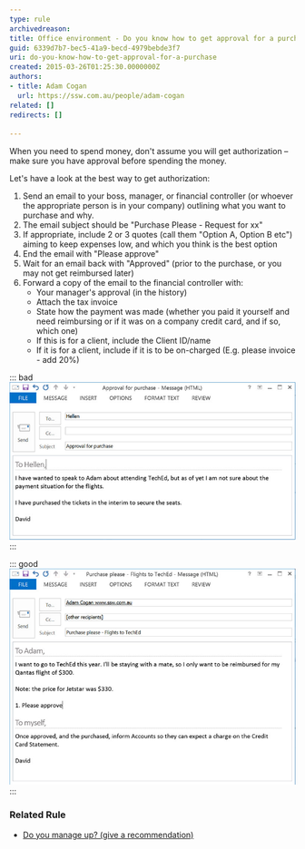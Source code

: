 ```yaml
---
type: rule
archivedreason: 
title: Office environment - Do you know how to get approval for a purchase?
guid: 6339d7b7-bec5-41a9-becd-4979bebde3f7
uri: do-you-know-how-to-get-approval-for-a-purchase
created: 2015-03-26T01:25:30.0000000Z
authors:
- title: Adam Cogan
  url: https://ssw.com.au/people/adam-cogan
related: []
redirects: []

---
```


When you need to spend money, don't assume you will get authorization – make sure you have approval before spending the money.

<!--endintro-->

Let's have a look at the best way to get authorization:

1. Send an email to your boss, manager, or financial controller (or whoever the appropriate person is in your company) outlining what you want to purchase and why.
2. The email subject should be "Purchase Please - Request for xx"
3. If appropriate, include 2 or 3 quotes (call them "Option A, Option B etc") aiming to keep expenses low, and which you think is the best option
4. End the email with "Please approve"
5. Wait for an email back with "Approved" (prior to the purchase, or you may not get reimbursed later)
6. Forward a copy of the email to the financial controller with:
    * Your manager's approval (in the history)
    * Attach the tax invoice
    * State how the payment was made (whether you paid it yourself and need reimbursing or if it was on a company credit card, and if so, which one)
    * If this is for a client, include the Client ID/name
    * If it is for a client, include if it is to be on-charged (E.g. please invoice - add 20%)

 

::: bad  
![Figure: Bad Example - this expense will not be reimbursed](purchase-please-bad-example.jpg)  
:::
 

::: good  
![Figure: Good Example - this expense will be reimbursed, if David gets a reply from Adam](purchase-please-good-example.jpg)  
:::

### Related Rule 




* [Do you manage up? (give a recommendation)](/do-you-manage-up)
